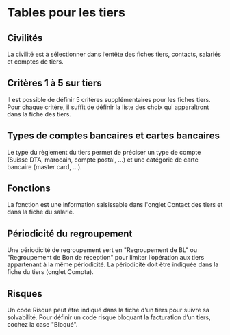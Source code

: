 # Tables pour les tiers



## Civilités


La civilité est à sélectionner dans l’entête des fiches tiers, contacts, salariés et comptes de tiers.


## Critères 1 à 5 sur tiers


Il est possible de définir 5 critères supplémentaires pour les fiches tiers. Pour chaque critère, il suffit de définir la liste des choix qui apparaîtront dans la fiche des tiers.


## Types de comptes bancaires et cartes bancaires


Le type du règlement du tiers permet de préciser un type de compte (Suisse DTA, marocain, compte postal, …) et une catégorie de carte bancaire (master card, ...).


## Fonctions


La fonction est une information saisissable dans l'onglet Contact des tiers et dans la fiche du salarié.


## Périodicité du regroupement


Une périodicité de regroupement sert en "Regroupement de BL" ou "Regroupement de Bon de réception" pour limiter l’opération aux tiers appartenant à la même périodicité. La périodicité doit être indiquée dans la fiche du tiers (onglet Compta).


## Risques


Un code Risque peut être indiqué dans la fiche d'un tiers pour suivre sa solvabilité. Pour définir un code risque bloquant la facturation d’un tiers, cochez la case "Bloqué".


